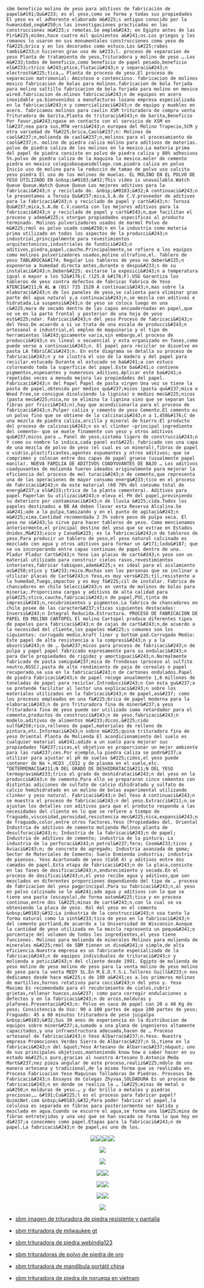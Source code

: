 
```
sbm beneficio molino de yeso para aditivos de fabricación de papel&#191;Qu&#233; es el yeso,como se forma y todas sus propiedades El yeso es el adherente elaborado m&#225;s antiguo conocido por la humanidad,seg&#250;n las investigaciones practicadas en las construcciones m&#225;s remotas.Se emple&#243; en Egipto antes de las Pir&#225;mides,hace cuatro mil quinientos a&#241;os.Los griegos y los romanos lo usaron en sus monumentales construcciones como yeso de f&#225;brica y en los decorados como estuco.Los &#225;rabes tambi&#233;n hicieron gran uso de &#233;l. proceso de separacion de yeso Planta de tratamiento de yeso,Trituradora y molino de yeso ….Los m&#233;todos de beneficio,como beneficio de papel pesado,beneficio el&#233;ctrico &#243;ptico,flotaci&#243;n y separaci&#243;n electrost&#225;tica,… Planta de proceso de yeso.El proceso de separacion matrimonial: Amistoso o contencioso. fabricacion de molinos mexico fabricacion de bolas para molinos.fabricacion de bola forjada para molino saltillo fabricacion de bola forjada para molino en mexico wired.fabricacion de.mlinox fabricaci&#243;n de equipos en acero inoxidable ya.bienvenidos a manufacturas lozano empresa especializada en la fabricaci&#243;n y comercializaci&#243;n de equipo y muebles en acero. fabricamos molinos para caolin XSM trituradora de compra venta Trituradora de barita,Planta de trituraci&#243;n de barita,Beneficio Por favor,p&#243;ngase en contacto con el servicio de XSM en l&#237;nea para sus,MTW versi&#243;n europea del Molino Trapecio,SCM y otra variedad de f&#225;brica,Caol&#237;n: Molinos de caol&#237;n,molienda de caol&#237;n,molinos para el procesamiento de caol&#237;n. molino de piedra caliza molino para aditivos de materias. polvo de piedra caliza de los molinos en la mexico.La materia prima del papel de piedra consiste en polvo de piedra caliza y 80% adhesivos 5%.polvo de piedra caliza de la maquina la mexico.moler de cemento piedra en mexico colegiobosquesdellago.com.piedra caliza en polvo Inicio uso de molino para la reduccin de tamao de polvo uso calcita yeso piedra El uso de los molinos de muelas. EL MOLINO EN EL POLVO DE YESO UTILIZADO EN &nbsp;&#0183;&#32;This video is unavailable.Watch Queue Queue.Watch Queue Queue Los mejores aditivos para la fabricaci&#243;n y reciclado de. &nbsp;&#0183;&#32;A continuaci&#243;n le presentamos a Toroza Qu&#237;mica,S.A.de C.V.proveedor de aditivos para la fabricaci&#243;n y reciclado de papel y cart&#243;n: Toroza Qu&#237;mica,S.A.de C.V.cuenta con los mejores aditivos para la fabricaci&#243;n y reciclado de papel y cart&#243;n,que facilitan el proceso y adem&#225;s otorgan propiedades especificas al producto terminado. Molinos pulverizadores usados de marmol Polvo de m&#225;rmol es polvo usado com&#250;n en la industria como materia prima utilizado en todos los aspectos de la producci&#243;n industrial,principalmente para revestimientos arquitectonicos,industriales de fundici&#243;n aditivos,piedra,papel,caucho.Principalmente,se refiere a los equipos como molinos pulverizadores usados,molino ultrafino,el. Tablero de yeso TABLAROCA&#174; Regular Los tableros de yeso no deber&#225;n exponerse a humedad directa antes,durante o despu&#233;s de su instalaci&#243;n.Deber&#225; evitarse la exposici&#243;n a temperatura igual o mayor a los 52&#176;C (125.6 &#176;F).USG Garantiza los tableros de yeso contra defectos de fabricac Fabrica de Yeso ATENCI&#211;N AL ☎ (01) 735 1520 A continuaci&#243;n,mas sobre la elaboraci&#243;n de los paneles de yeso,se calienta para eliminar gran parte del agua natural y,a continuaci&#243;n,se mezcla con aditivos e hidratada.La suspensi&#243;n de yeso se coloca luego en una c&#225;mara de secado dentro de las capas encuadernadas en papel,que se ve en la parte frontal y posterior de una hoja de yeso est&#225;ndar. Fabricaci&#243;n del yeso Proceso de fabricaci&#243;n del Yeso.De acuerdo a si se trata de una escala de producci&#243;n artesanal o industrial,el empleo de maquinaria y el tipo de herramientas l&#243;gicamente varia,sin embargo,el proceso de producci&#243;n es lineal o secuencial y esta organizado en fases,como puede verse a continuaci&#243;n. El papel para reciclar se disuelve en pasta LA fAbriCACi&#243;n. En este diagrama se detalla su proceso de fabricaci&#243;n y se ilustra el uso de la madera y del papel para reciclar.estucado Durante el estucado se ba&#241;a con estuco coloreando toda la superficie del papel.Este ba&#241;o contiene pigmentos,espesantes y numerosos aditivos.Aplicar este ba&#241;o repetidas veces a menudo mejora las propiedades del papel. Fabricaci&#243;n del Papel Papel de pasta virgen Una vez se tiene la pasta de papel,obtenida por medios qu&#237;micos (pasta qu&#237;mica o Wood Free,se consigue disolviendo la lignina) o medios mec&#225;nicos (pasta mec&#225;nica,no se elimina la lignina sino que se separan las fibras por fricci&#243;n),hay que acondicionarla para el proceso de fabricaci&#243;n.Pulper caliza y cemento de yeso Cemento.El cemento es un polvo fino que se obtiene de la calcinaci&#243;n a 1,450&#176;C de una mezcla de piedra caliza,arcilla y mineral de hierro.El producto del proceso de calcinaci&#243;n es el clinker —principal ingrediente del cemento— que se muele finamente con yeso y otros aditivos qu&#237;micos para … Panel de yeso,sistema ligero de construcci&#243;n Y como su nombre lo indica,cada panel est&#225; fabricado con una capa de una mezcla de polvo de yeso (el cual es un mineral),fibras de papel o vidrio,plastificantes,agentes espumantes y otros aditivos; que se comprimen y colocan entre dos capas de papel grueso (usualmente papel manila). NUEVA FAMILIA DE ADITIVOS COADYUVANTES DE BAJO … Los aditivos coadyuvantes de molienda fueron ideados originalmente para mejorar la eficiencia del proceso de mol turaci&#243;n de cemento,que representa una de las operaciones de mayor consumo energ&#233;tico en el proceso de fabricaci&#243;n de este material (60 70% del consumo total de energ&#237;a el&#233;ctrica de la planta cementera). Aditivos para papel Paperlan Su utilizaci&#243;n eleva el PH del papel,previniendo su deterioro por contaminaci&#243;n de lluvia &#225;cida.Todos los papeles destinados a BB AA deben llevar esta Reserva Alcalina.Se a&#241;ade a la pulpa,tamizando y en el punto de agitaci&#243;n m&#225;xima.Cantidad recomendada 2 3% sobre peso de pulpa seca. El yeso no s&#243;lo sirve para hacer tableros de yeso. Como mencionamos anteriormente,el principal destino del yeso que se extrae en Estados Unidos,M&#233;xico y Canad&#225; es la fabricaci&#243;n de tableros de yeso.Para producir un tablero de yeso,el yeso natural calcinado es mezclado con agua y otros aditivos para formar un &#171;lodo&#187; que se va incorporando entre capas continuas de papel dentro de una. Pladur Pladur Cart&#243;n Yeso Las placas de cart&#243;n yeso son un material utilizado para construir cielos rasos,revestimientos interiores,fabricar tabiques,adem&#225;s es ideal para el aislamiento ac&#250;stico y t&#233;rmico.Muchas son las personas que se inclinar a utilizar placas de Cart&#243;n Yeso,es muy vers&#225;til,resistente a la humedad,fuego,impactos y es muy f&#225;cil de instalar. Fabrica de chancadores en chile Selecci&#243;n en venta de molinos de bolas para mineria;.Proporciona cargas y aditivos de alta calidad para pl&#225;stico,caucho,fabricaci&#243;n de papel,PVC,tinta de impresi&#243;n,recubrimientos y pigmentos.La fabrica de chancadores en chile posee de las caracter&#237;sticas siguientes destacadas: Inversi&#243;n Integral Reducida.Estructura. PROCESO DE FABRICACION DE PAPEL EN MOLINO CARTOPEL El molino Cartopel produce diferentes tipos de papeles para fabricaci&#243;n de cajas de cart&#243;n,de acuerdo a la necesidad del cliente,los papeles m&#225;s comunes son los siguientes: corrugado medio,kraft liner y bottom pad.Corrugado Medio: Este papel de alta resistencia a la compresi&#243;n y a la absorci&#243;n de … Qu&#237;micos para proceso de fabricaci&#243;n de pulpa y papel papel fabricado expresamente para su ondulaci&#243;n para darle propiedades de rigidez y amortiguaci&#243;n.Normalmente fabricado de pasta semiqu&#237;mica de frondosas (proceso al sulfito neutro,NSSC),pasta de alto rendimiento de paja de cereales o papel recuperado,se usa en la fabricaci&#243;n de cartones ondulados.Papel de piedra Fabricaci&#243;n de papel recoge anualmente 1,6 millones de toneladas de papel para reciclar.Introducci&#243;n Con esta gu&#237;a se pretende facilitar al lector una explicaci&#243;n sobre los materiales utilizados en la fabricaci&#243;n de papel,as&#237; como los procesos empleados en una f&#225;brica de papel moderna para la elaboraci&#243;n de pro Trituradora fina de miner&#237;a yeso Trituradora fina de yeso puede ser utilizado como retardador para el cemento,productos de construcci&#243;n de yeso,fabricaci&#243;n modelo,aditivos de alimentos m&#233;dicos,&#225;cido sulf&#250;rico,rellenos de papel,materiales de relleno de pintura,etc.Informaci&#243;n sobre m&#225;quina trituradora fina de yeso Oriental Planta de Molienda El acondicionamiento del suelo es cualquier material a&#241;adido a un suelo para mejorar sus propiedades f&#237;sicas,el objetivo es proporcionar un mejor ambiente para las ra&#237;ces.Por ejemplo,la piedra caliza se podr&#237;a utilizar para ajustar el pH de suelos &#225;cidos,el yeso puede contener de Na +,HCO3 ,CO32 y de plasma en el suelo,etc. “DETERMINACI&#211;N DEL GRADO DE DESHIDRATACI&#211;N DEL YESO termogravim&#233;trico el grado de deshidrataci&#243;n del yeso en la producci&#243;n de cemento.Para ello se prepararon cinco cementos con distintas adiciones de sulfato de calcio dihidratado y sulfato de calcio hemihidratado en un molino de bolas experimental utilizando clinker y yeso natural. Fabricaci&#243;n Del Yeso A continuaci&#243;n se muestra el proceso de fabricaci&#243;n del yeso.Extracci&#211;n.se ajustan los detalles con aditivos para que el producto responda a las necesidades del cliente en lo que se refiere a tiempo de fraguado,viscosidad,porosidad,resistencia mec&#225;nica,expansi&#243;n de fraguado,color,entre otros factores.Yeso (Propiedades del. Oriental Industria de aditivos de cemento molienda Molino∨ planta de desulfuraci&#243;n; Industria de la fabricaci&#243;n de papel; Industria de aditivos de cemento; industria de la pintura; La industria de la perforaci&#243;n petrol&#237;fera; Cosm&#233;ticos y Aviaci&#243;n; de concreto de agregado; Industria avanzada de goma; Sector de Materiales de Cemento; Suelo Enmienda industria; industria de piensos. Yeso Acartonado de yeso (CaSO 4) y aditivos entre dos camadas de papel.Esta etapa de fabricaci&#243;n de la placa,consiste en las fases de dosificaci&#243;n,endurecimiento y secado.En el proceso de dosificaci&#243;n,el yeso recibe agua y aditivos,que son mezclados en diferentes proporciones dependiendo del tipo de … proceso de fabricacion del yeso pagprincipal.Para su fabricaci&#243;n,al yeso en polvo calcinado se le a&#241;ade agua y aditivos con lo que se tiene una pasta (escayola),de forma autom&#225;tica y en proceso continuo,entre dos l&#225;minas de cart&#243;n,con lo cual se va obteniendo la placa de yeso. Rol del yeso en el cemento &nbsp;&#0183;&#32;La industria de la construcci&#243;n usa tanto la forma natural como la sint&#233;tica de yeso en la fabricaci&#243;n del cemento portland,de acuerdo a la Universidad de Wisconsin.Aunque la cantidad de yeso utilizada en la mezcla representa un peque&#241;o porcentaje del volumen de todos los ingredientes,el yeso tiene funciones. Molinos para molienda de minerales Molinos para molienda de minerales m&#225;rmol de SBM tienen un dise&#241;o simple,de alta eficiencia.Nuestra empresa es un fabricante especializado de la fabricaci&#243;n de equipos individuales de trituraci&#243;n y molienda a petici&#243;n del cliente desde 1991. Egipto de molienda de yeso molino de yeso molino de yeso para la venta molino de yeso molino de yeso para la venta MEDY SL.En M.E.D.Y.S.L.Talleres Guill&#233;n nos dedicamos desde hace m&#225;s de 100 a&#241;os a.los primeros molinos de martillos,hornos rotativos para cocci&#243;n del yeso y. Yeso Maximo Es recomendado para el recubrimiento de cielos,cubrir grietas,rellenar huecos,as&#237; como para corregir ondulaciones o defectos y en la fabricaci&#243;n de arcos,molduras y plafones.Presentaci&#243;n: Polvo en saco de papel con 20 o 40 Kg de yeso; Consistencia de Uso: 90 a 100 partes de agua 100 partes de yeso; Fraguado: 45 a 60 minutos trituradora de yeso juigalpa &nbsp;&#0183;&#32;Sus 30 anos de experiencia en la distribucion de equipos sobre miner&#237;a,sumado a una plana de ingenieros altamente capacitados,y una infraestructura adecuada,hacen de … Proceso artesanal de fabricaci&#243;n Yeso Albarrac&#237;n.Yeso. Nuestra empresa Promociones Verdes Sierra de Albarrac&#237;n SL,tiene en la fabricaci&#243;n del &quot;Yeso Artesano de Albarrac&#237;n&quot; uno de sus principales objetivos,manteniendo know how o saber hacer en su estado m&#225;s puro,gracias al nuestro Artesano D.Antonio Meda Mart&#237;nez pieza angular de este proceso,realiz&#225;ndolo de una manera artesana y tradicional,de la misma forma que se realizaba en. Proceso Fabricacion Yeso Maquinas Talladoras De Piedras. Procesos De Fabricaci&#243;n Ensayos de Colegas Zhyvaa.SOLDADURA Es un proceso de fabricaci&#243;n en donde se realiza la … l&#225;minas de metal o a&#250;n molduras de yeso.… y dar brillo a metales y piedras preciosas,… &#191;Cu&#225;l es el proceso para fabricar papel? QuimiNet.com &nbsp;&#0183;&#32;Para poder fabricar el papel,la celulosa es separada en fibras para posteriormente ser batida y mezclada en agua.Cuando se escurre el agua,se forma una l&#225;mina de fibras entretejidas y una vez que se han secado se forma lo que hoy en d&#237;a conocemos como papel.Etapas para la fabricaci&#243;n de papel.La fabricaci&#243;n de papel,es uno de los. 
```

<div align="center">

<a href="https://es-mill.shibang-china.com/github&k=sbm+beneficio+molino+de+yeso+para+aditivos+de+fabricaci%C3%B3n+de+papel"><img src="https://static.shibang-china.com/es/mill/index.jpg"></a><a href="https://es-mill.shibang-china.com/materials.htmlgithub&k=sbm+beneficio+molino+de+yeso+para+aditivos+de+fabricaci%C3%B3n+de+papel"><img src="https://static.shibang-china.com/es/mill/materials.jpg"></a><a href="https://es-mill.shibang-china.com/about.htmlgithub&k=sbm+beneficio+molino+de+yeso+para+aditivos+de+fabricaci%C3%B3n+de+papel"><img src="https://static.shibang-china.com/es/mill/about.jpg"></a><a href="https://es-mill.shibang-china.com/contact.htmlgithub&k=sbm+beneficio+molino+de+yeso+para+aditivos+de+fabricaci%C3%B3n+de+papel"><img src="https://static.shibang-china.com/es/mill/contact.jpg"></a>

<a href="https://es-mill.shibang-china.com/github&k=sbm+beneficio+molino+de+yeso+para+aditivos+de+fabricaci%C3%B3n+de+papel"><img src="https://static.shibang-china.com/es/mill/banner.jpg"></a>

<a href="https://swt.shibang-china.com/github&k=sbm+beneficio+molino+de+yeso+para+aditivos+de+fabricaci%C3%B3n+de+papel"><img src="https://static.shibang-china.com/es/mill/chat.jpg"></a>

<a href="https://es-mill.shibang-china.com/products/vertical-roller-mill.htmlgithub&k=sbm+beneficio+molino+de+yeso+para+aditivos+de+fabricaci%C3%B3n+de+papel"><img src="https://static.shibang-china.com/es/mill/vertical.jpg"></a><a href="https://es-mill.shibang-china.com/products/raymond-mill.htmlgithub&k=sbm+beneficio+molino+de+yeso+para+aditivos+de+fabricaci%C3%B3n+de+papel"><img src="https://static.shibang-china.com/es/mill/raymond.jpg"></a>

<a href="https://es-mill.shibang-china.com/products/ultrafine-grinding-mill.htmlgithub&k=sbm+beneficio+molino+de+yeso+para+aditivos+de+fabricaci%C3%B3n+de+papel"><img src="https://static.shibang-china.com/es/mill/ultrafine.jpg"></a><a href="https://es-mill.shibang-china.com/products/trapezium-grinding-mill.htmlgithub&k=sbm+beneficio+molino+de+yeso+para+aditivos+de+fabricaci%C3%B3n+de+papel"><img src="https://static.shibang-china.com/es/mill/trapezium.jpg"></a>

<a href="https://es-mill.shibang-china.com/products/ball-mill.htmlgithub&k=sbm+beneficio+molino+de+yeso+para+aditivos+de+fabricaci%C3%B3n+de+papel"><img src="https://static.shibang-china.com/es/mill/ball.jpg"></a><a href="https://es-mill.shibang-china.com/products/hammer-mill.htmlgithub&k=sbm+beneficio+molino+de+yeso+para+aditivos+de+fabricaci%C3%B3n+de+papel"><img src="https://static.shibang-china.com/es/mill/hammer.jpg"></a>

<a href="https://swt.shibang-china.com/github&k=sbm+beneficio+molino+de+yeso+para+aditivos+de+fabricaci%C3%B3n+de+papel"><img src="https://static.shibang-china.com/es/mill/case.jpg"></a>

</div>


* [sbm imagen de trituradora de piedra resistente y pantalla](sbm%20imagen%20de%20trituradora%20de%20piedra%20resistente%20y%20pantalla.md)

* [sbm trituradora de milwaukee gt](sbm%20trituradora%20de%20milwaukee%20gt.md)

* [sbm trituradora de piedra webindia123](sbm%20trituradora%20de%20piedra%20webindia123.md)

* [sbm trituradoras de polvo de piedra de oro](sbm%20trituradoras%20de%20polvo%20de%20piedra%20de%20oro.md)

* [sbm trituradora de mandíbula portátil china](sbm%20trituradora%20de%20mand%C3%ADbula%20port%C3%A1til%20china.md)

* [sbm trituradora de piedra de noruega en vietnam](sbm%20trituradora%20de%20piedra%20de%20noruega%20en%20vietnam.md)
